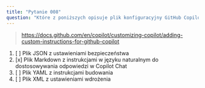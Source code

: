 ```yaml
---
title: "Pytanie 008"
question: "Które z poniższych opisuje plik konfiguracyjny GitHub Copilot Editor?"
---
```


> https://docs.github.com/en/copilot/customizing-copilot/adding-custom-instructions-for-github-copilot  
1. [ ] Plik JSON z ustawieniami bezpieczeństwa  
1. [x] Plik Markdown z instrukcjami w języku naturalnym do dostosowywania odpowiedzi w Copilot Chat  
1. [ ] Plik YAML z instrukcjami budowania  
1. [ ] Plik XML z ustawieniami wdrożenia  
